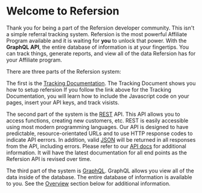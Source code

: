 # Welcome to Refersion

Thank you for being a part of the Refersion developer community.  This isn't a simple referral tracking system.  Refersion is the most powerful Affiliate Program available and it is waiting for **you** to unlock that power.  With the **GraphQL API**, the entire database of information is at your fingertips.  You can track things, generate reports, and view all of the data Refersion has for your Affiliate program. 

There are three parts of the Refersion system:

The first is the [Tracking Documentation](https://www.refersion.com/tracking).  The Tracking Document shows you how to setup refersion  If you follow the link above for the Tracking Documentation, you will learn how to include the Javascript code on your pages, insert your API keys, and track visists.

The second part of the system is the [REST](https://en.wikipedia.org/wiki/Representational_state_transfer) API.  This API allows you to access functions, creating new customers, etc.  REST is easily accessible using most modern programming languages.  Our API is designed to have predictable, resource-orientated URLs and to use HTTP response codes to indicate API eerrors.  In addition, valid [JSON](https://en.wikipedia.org/wiki/JSON) will be returned in all responses from the API, including errors.  Please refer to our [API docs](https://www.refersion.com/api_docs/#introduction) for additional information.  It will have the latest documentation for all end points as the Refersion API is revised over time.

The third part of the system is [GraphQL](http://facebook.github.io/graphql/October2016/).  GraphQL allows you view all of the data inside of the database.  The entire database of information is available to you.  See the [Overview](#overview) section below for additional information.